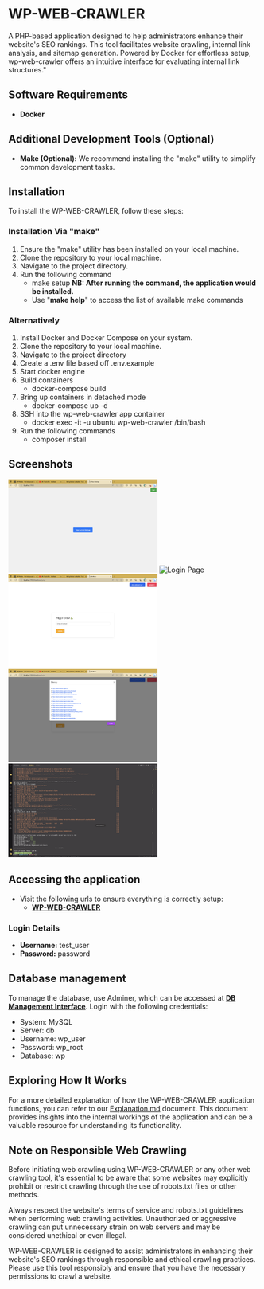 # WP-WEB-CRAWLER

A PHP-based application designed to help administrators enhance their website's SEO rankings. This tool facilitates website crawling, internal link analysis, and sitemap generation. Powered by Docker for effortless setup, wp-web-crawler offers an intuitive interface for evaluating internal link structures."

## Software Requirements

- **Docker**

## Additional Development Tools (Optional)

- **Make (Optional):** We recommend installing the "make" utility to simplify common development tasks.

## Installation

To install the WP-WEB-CRAWLER, follow these steps:

### Installation Via "make"

1. Ensure the "make" utility has been installed on your local machine.
2. Clone the repository to your local machine.
3. Navigate to the project directory.
4. Run the following command
   - make setup
     **NB: After running the command, the application would be installed.**
   - Use "**make help**" to access the list of available make commands

### Alternatively

1. Install Docker and Docker Compose on your system.
2. Clone the repository to your local machine.
3. Navigate to the project directory
4. Create a .env file based off .env.example
5. Start docker engine
6. Build containers
   - docker-compose build
7. Bring up containers in detached mode
   - docker-compose up -d
8. SSH into the wp-web-crawler app container
   - docker exec -it -u ubuntu wp-web-crawler /bin/bash
9. Run the following commands
   - composer install

## Screenshots

<p float="left">
  <img src="/images/guest_page.png" width="300" alt="Guest Page" title="Guest Page" />
  <img src="/images/login_page.png" width="300" alt="Login Page" title="Login Page" />
  <img src="/images/admin_page.png" width="300" alt="Admin Page" title="Admin Page" />
  <img src="/images/admin_page_showing_sitemap.png" width="300" alt="Admin Page Showing Sitemap" title="Admin Page Showing Sitemap" />
  <img src="/images/successful_installation.png" width="300" alt="Successful Installation" title="Successful Installation" />
</p>

## Accessing the application

- Visit the following urls to ensure everything is correctly setup:
  - **[WP-WEB-CRAWLER](http://localhost:7005)**

### Login Details

- **Username:** test_user
- **Password:** password

## Database management

To manage the database, use Adminer, which can be accessed at **[DB Management Interface](http://localhost:7002)**. Login with the following credentials:

- System: MySQL
- Server: db
- Username: wp_user
- Password: wp_root
- Database: wp

## Exploring How It Works

For a more detailed explanation of how the WP-WEB-CRAWLER application functions, you can refer to our [Explanation.md](Explanation.md) document. This document provides insights into the internal workings of the application and can be a valuable resource for understanding its functionality.

## Note on Responsible Web Crawling

Before initiating web crawling using WP-WEB-CRAWLER or any other web crawling tool, it's essential to be aware that some websites may explicitly prohibit or restrict crawling through the use of robots.txt files or other methods.

Always respect the website's terms of service and robots.txt guidelines when performing web crawling activities. Unauthorized or aggressive crawling can put unnecessary strain on web servers and may be considered unethical or even illegal.

WP-WEB-CRAWLER is designed to assist administrators in enhancing their website's SEO rankings through responsible and ethical crawling practices. Please use this tool responsibly and ensure that you have the necessary permissions to crawl a website.
